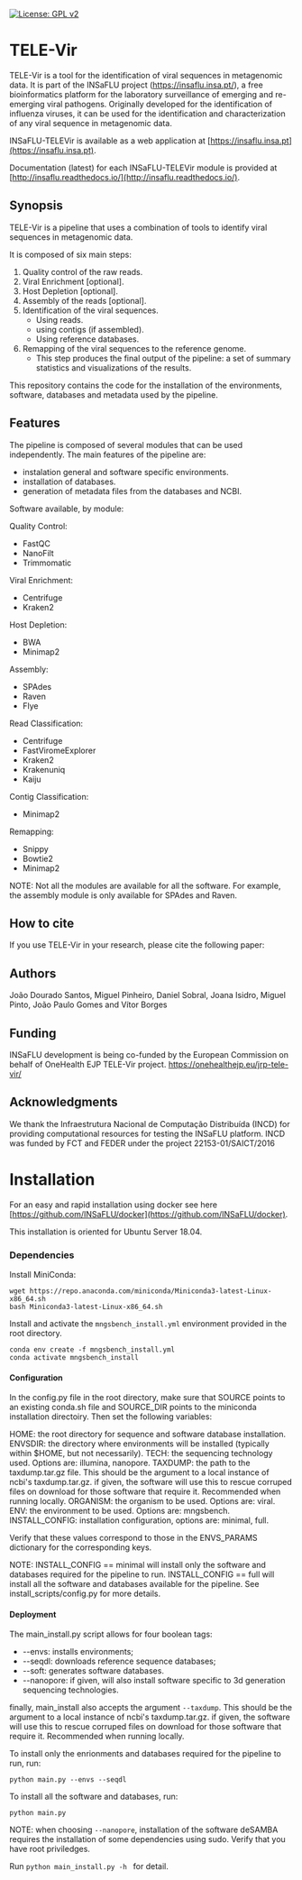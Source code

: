 [![License: GPL v2](https://img.shields.io/badge/License-GPL%20v2-blue.svg)](https://www.gnu.org/licenses/old-licenses/gpl-2.0.en.html)

# TELE-Vir

TELE-Vir is a tool for the identification of viral sequences in metagenomic data. It is part of the INSaFLU project (https://insaflu.insa.pt/), a free bioinformatics platform for the laboratory surveillance of emerging and re-emerging viral pathogens. Originally developed for the identification of influenza viruses, it can be used for the identification and characterization of any viral sequence in metagenomic data.

INSaFLU-TELEVir is available as a web application at [https://insaflu.insa.pt](https://insaflu.insa.pt).

Documentation (latest) for each INSaFLU-TELEVir module is provided at [http://insaflu.readthedocs.io/](http://insaflu.readthedocs.io/).

## Synopsis

TELE-Vir is a pipeline that uses a combination of tools to identify viral sequences in metagenomic data.

It is composed of six main steps:

1. Quality control of the raw reads.
2. Viral Enrichment [optional].
3. Host Depletion [optional].
4. Assembly of the reads [optional].
5. Identification of the viral sequences.
   - Using reads.
   - using contigs (if assembled).
   - Using reference databases.
6. Remapping of the viral sequences to the reference genome.
   - This step produces the final output of the pipeline: a set of summary statistics and visualizations of the results.

This repository contains the code for the installation of the environments, software, databases and metadata used by the pipeline.

## Features

The pipeline is composed of several modules that can be used independently. The main features of the pipeline are:

- instalation general and software specific environments.
- installation of databases.
- generation of metadata files from the databases and NCBI.

Software available, by module:

Quality Control:

- FastQC
- NanoFilt
- Trimmomatic

Viral Enrichment:

- Centrifuge
- Kraken2

Host Depletion:

- BWA
- Minimap2

Assembly:

- SPAdes
- Raven
- Flye

Read Classification:

- Centrifuge
- FastViromeExplorer
- Kraken2
- Krakenuniq
- Kaiju

Contig Classification:

- Minimap2

Remapping:

- Snippy
- Bowtie2
- Minimap2

NOTE: Not all the modules are available for all the software. For example, the assembly module is only available for SPAdes and Raven.

## How to cite

If you use TELE-Vir in your research, please cite the following paper:

## Authors

João Dourado Santos, Miguel Pinheiro, Daniel Sobral, Joana Isidro, Miguel Pinto, João Paulo Gomes and Vítor Borges

## Funding

INSaFLU development is being co-funded by the European Commission on behalf of OneHealth EJP TELE-Vir project.
https://onehealthejp.eu/jrp-tele-vir/

## Acknowledgments

We thank the Infraestrutura Nacional de Computação Distribuída (INCD) for providing computational resources for testing the INSaFLU platform. INCD was funded by FCT and FEDER under the project 22153-01/SAICT/2016

# Installation

For an easy and rapid installation using docker see here [https://github.com/INSaFLU/docker](https://github.com/INSaFLU/docker).

This installation is oriented for Ubuntu Server 18.04.

### Dependencies

Install MiniConda:

```
wget https://repo.anaconda.com/miniconda/Miniconda3-latest-Linux-x86_64.sh
bash Miniconda3-latest-Linux-x86_64.sh
```

Install and activate the `mngsbench_install.yml` environment provided in the root directory.

```
conda env create -f mngsbench_install.yml
conda activate mngsbench_install
```

#### Configuration

In the config.py file in the root directory, make sure that SOURCE points to an existing conda.sh file and SOURCE_DIR points to the miniconda installation directoiry. Then set the following variables:

HOME: the root directory for sequence and software database installation.
ENVSDIR: the directory where environments will be installed (typically within $HOME, but not necessarily).
TECH: the sequencing technology used. Options are: illumina, nanopore.
TAXDUMP: the path to the taxdump.tar.gz file. This should be the argument to a local instance of ncbi's taxdump.tar.gz. if given, the software will use this to rescue corruped files on download for those software that require it. Recommended when running locally.
ORGANISM: the organism to be used. Options are: viral.
ENV: the environment to be used. Options are: mngsbench.
INSTALL_CONFIG: installation configuration, options are: minimal, full.

Verify that these values correspond to those in the ENVS_PARAMS dictionary for the corresponding keys.

NOTE: INSTALL_CONFIG == minimal will install only the software and databases required for the pipeline to run. INSTALL_CONFIG == full will install all the software and databases available for the pipeline. See install_scripts/config.py for more details.

#### Deployment

The main_install.py script allows for four boolean tags:

- --envs: installs environments;
- --seqdl: downloads reference sequence databases;
- --soft: generates software databases.
- --nanopore: if given, will also install software specific to 3d generation sequencing technologies.

finally, main_install also accepts the argument `--taxdump`. This should be the argument to a local instance of ncbi's taxdump.tar.gz. if given, the software will use this to rescue corruped files on download for those software that require it. Recommended when running locally.

To install only the enrionments and databases required for the pipeline to run, run:

```
python main.py --envs --seqdl
```

To install all the software and databases, run:

```
python main.py
```

NOTE: when choosing `--nanopore`, installation of the software deSAMBA requires the installation of some dependencies using sudo. Verify that you have root priviledges.

Run
`python main_install.py -h `
for detail.
